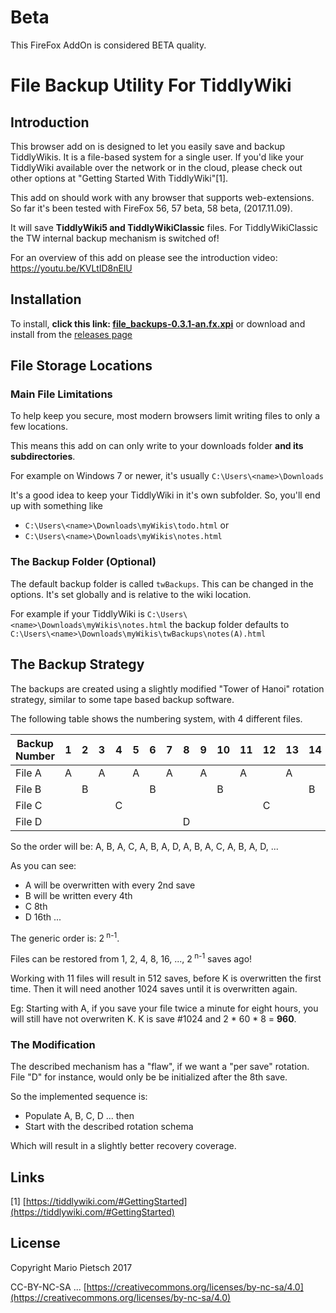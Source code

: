 # Beta

This FireFox AddOn is considered BETA quality.

# File Backup Utility For TiddlyWiki

## Introduction
This browser add on is designed to let you easily save and backup TiddlyWikis. It is a file-based system for a single user. If you'd like your TiddlyWiki available over the network or in the cloud, please check out other options at "Getting Started With TiddlyWiki"[1].

This add on should work with any browser that supports web-extensions. So far it's been tested with FireFox 56, 57 beta, 58 beta, (2017.11.09).

It will save **TiddlyWiki5 and TiddlyWikiClassic** files. For TiddlyWikiClassic the TW internal backup mechanism is switched of!

For an overview of this add on please see the introduction video: https://youtu.be/KVLtID8nElU

## Installation

To install, **click this link: [file_backups-0.3.1-an.fx.xpi](https://github.com/pmario/file-backups/releases/download/V0.3.1/file_backups-0.3.1-an.fx.xpi)** or download and install from the [releases page](https://github.com/pmario/file-backups/releases/)

## File Storage Locations

### Main File Limitations

To help keep you secure, most modern browsers limit writing files to only a few locations.

This means this add on can only write to your downloads folder **and its subdirectories**.

For example on Windows 7 or newer, it's usually `C:\Users\<name>\Downloads` 

It's a good idea to keep your TiddlyWiki in it's own subfolder. So, you'll end up with something like 

 - `C:\Users\<name>\Downloads\myWikis\todo.html` or
 - `C:\Users\<name>\Downloads\myWikis\notes.html`
 
### The Backup Folder (Optional)

The default backup folder is called `twBackups`.  This can be changed in the options.  It's set globally and is relative to the wiki location.

For example if your TiddlyWiki is
`C:\Users\<name>\Downloads\myWikis\notes.html` 
the backup folder defaults to 
`C:\Users\<name>\Downloads\myWikis\twBackups\notes(A).html`

## The Backup Strategy

The backups are created using a slightly modified "Tower of Hanoi" rotation strategy, similar to some tape based backup software.

The following table shows the numbering system, with 4 different files.

|Backup Number | 1 | 2 | 3 | 4 | 5 | 6 | 7 | 8 |9 |10|11|12|13|14|15|16
|-|-|-|-|-|-|-|-|-|-|-|-|-|-|-|-|-
| File A | A| |A| |A| |A| |A| |A| |A| |A| 
| File B | |B||||B||||B||||B||
| File C | |||C||||||||C|||
|File D | |||||||D||||||||D

So the order will be: A, B, A, C, A, B, A, D, A, B, A, C, A, B, A, D, ... 

As you can see: 

 - A will be overwritten with every 2nd save
 - B will be written every 4th
 - C 8th
 - D 16th ... 
 
The generic order is: 2<sup> n-1</sup>.

Files can be restored from 1, 2, 4, 8, 16, ..., 2<sup> n-1</sup> saves ago!

Working with 11 files will result in 512 saves, before K is overwritten the first time. Then it will need another 1024 saves until it is overwritten again.

Eg: Starting with A, if you save your file twice a minute for eight hours, you will still have not overwriten K.
K is save #1024 and 2 * 60 * 8 = **960**.

### The Modification

The described mechanism has a "flaw", if we want a "per save" rotation. File "D" for instance, would only be be initialized after the 8th save. 

So the implemented sequence is: 

- Populate A, B, C, D ... then
- Start with the described rotation schema

Which will result in a slightly better recovery coverage.

## Links

[1] [https://tiddlywiki.com/#GettingStarted](https://tiddlywiki.com/#GettingStarted)

## License

Copyright Mario Pietsch 2017

CC-BY-NC-SA ... [https://creativecommons.org/licenses/by-nc-sa/4.0](https://creativecommons.org/licenses/by-nc-sa/4.0)

